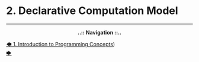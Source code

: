# 2. Declarative Computation Model


---

<div align="center"><b>..:: Navigation ::..</b></div>

 [🡄 1. Introduction to Programming Concepts](1-Introduction-to-Programming-Concepts.md))  
 [🡆 ]()